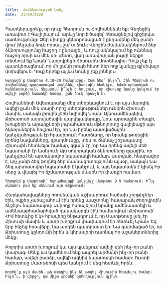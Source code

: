 ```yaml
---
title:  Հանձնառության կանչ
date:  21/09/2020
---
```


Պատկերացրե՛ք, որ դուք Պետրոսն ու Հովհաննեսն եք։ Գեղեցիկ առավոտ է Գալիլեայում. արևը նոր է ծագել՝ հեռացնելով գիշերվա սառնությունը։ Ձեր միտքը կենտրոնացած է ընդամենը մեկ բանի վրա՝ ինչպես ձուկ որսալ, շա՜տ ձուկ։ Վերջին ժամանակներում ձեր ձկնորսությունը հաջող է ընթացել, և դուք ակնկալում եք ունենալ հաջող որսի ևս մեկ օր։ Հետո, վաղ առավոտյան լույսի ներքո տեսնում եք Նրան՝ Նազովրեցի Հիսուսին մոտենալիս։ Դուք չեք էլ պատկերացնում, որ մի քանի րոպե հետո ձեր ողջ կյանքը գլխիվայր փոխվելու է։ Դուք երբեք այլևս նույնը չեք լինելու։

`Կարդացե՛ք Մատթեոս 4.18–20 համարները։ Ըստ ձեզ՝ ինչո՞ւ էին Պետրոսն ու Հովհաննեսը պատրաստակամ ստանձնել Հիսուսին հետևելու նման արմատական հանձնառություն։ Տեքստում ի՞նչն է հուշում, որ Հիսուսը նրանց կանչում էր ավելի բարձր նպատակի համար, քան ձուկ որսալն է։`

Հովհաննեսի Ավետարանը մեզ տեղեկացնում է, որ այս մարդիկ ավելի քան մեկ տարի որոշ տեղեկություններ ունեին Հիսուսի մասին, սակայն լիովին չէին նվիրվել Նրան։ Այնուամենայնիվ, Քրիստոսի աստվածային վարվելակերպը, Նրա արտաքին տեսքի, խոսքերի և արարքների յուրահատուկ մթնոլորտը գալիլեացի այս ձկնորսներին հուշում էր, որ Նա իրենց աստվածային կանչվածության էր հրավիրում։ Պատճառը, որ նրանք թողեցին իրենց նավակները, զբաղմունքը, տես ու ճանաչ շրջապատը Հիսուսին հետևելու համար, զգալն էր, որ Նա իրենց ավելի մեծ նպատակի էր կանչում։ Այս սովորական ձկնորսները զգացին, որ կանչվում են արտասովոր նպատակի համար։ Աստված, հնարավոր է, կոչ չանի ձեզ թողնել ձեր մասնագիտությունն այսօր, սակայն Նա ձեզ արտասովոր նպատակի է կանչում, և այդ նպատակն է կիսել Իր սերը և վկայել Իր ճշմարտության մասին Իր փառքի համար։

`Դիտարկե՛ք Մատթեոսի՝ հարկահավաքի կանչվելը Մատթեոս 9.9 համարում։ Ի՞նչ ակնառու բան եք տեսնում այս տեքստում։`

Հարկահավաքները հռոմեական աշխարհում հաճախ շորթիչներ էին, ովքեր չարաշահում էին իրենց պաշտոնը՝ հասարակ ժողովրդին ճնշելու նպատակով։ Ամբողջ Իսրայելում նրանք ամենաատելի և ամենաարհամարհված դասակարգն էին համարվում։ Քրիստոսի՝ «Իմ հետևից ե՛կ» հրավերը ենթադրում է, որ Մատթեոսը լսել էր Հիսուսի մասին և սրտի խորքում փափագում էր հետևել Նրան։ Եվ երբ հնչեց հրավերը, նա արդեն պատրաստ էր։ Նա զարմացած էր, որ Քրիստոսը կընդունի իրեն և կհրավիրի դառնալ Իր աշակերտներից մեկը։

Բոլորիս սրտի խորքում կա այս կյանքում ավելի վեհ ինչ-որ բանի փափագ։ Մենք ևս կամենում ենք ապրել արժանի ինչ-որ բանի համար, ավելի բարձր, ավելի ազնիվ նպատակի համար։ Ուստի Քրիստոսը Մատթեոսի պես կանչում է մեզ հետևել Իրեն։

`Խորհե՛ք այն մասին, թե մարդիկ ինչ են թողել Հիսուսին հետևելու համար։ Ինչո՞ւ, ի վերջո, դա միշտ արժանի զոհողություն կլինի։`